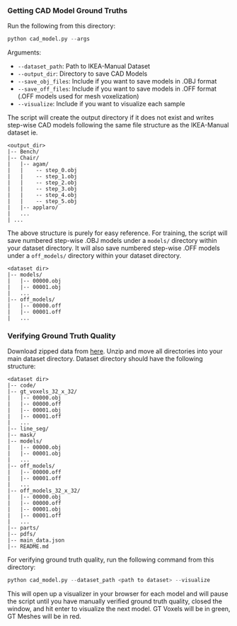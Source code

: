 ### Getting CAD Model Ground Truths
Run the following from this directory:
```python
python cad_model.py --args 
```

Arguments:
- `--dataset_path`: Path to IKEA-Manual Dataset
- `--output_dir`: Directory to save CAD Models
- `--save_obj_files`: Include if you want to save models in .OBJ format
- `--save_off_files`: Include if you want to save models in .OFF format (.OFF models used for mesh voxelization)
- `--visualize`: Include if you want to visualize each sample

The script will create the output directory if it does not exist and writes step-wise CAD models following the same file structure as the IKEA-Manual dataset ie.
```
<output_dir>
|-- Bench/
|-- Chair/
|   |-- agam/
|   |    -- step_0.obj
|   |    -- step_1.obj
|   |    -- step_2.obj
|   |    -- step_3.obj
|   |    -- step_4.obj
|   |    -- step_5.obj
|   |-- applaro/
|   ...
| ...
```

The above structure is purely for easy reference. For training, the script will save numbered step-wise .OBJ models under a `models/` directory within your dataset directory. It will also save numbered step-wise .OFF models under a `off_models/` directory within your dataset directory.
```
<dataset dir>
|-- models/
|   |-- 00000.obj
|   |-- 00001.obj
|   ...
|-- off_models/
|   |-- 00000.off
|   |-- 00001.off
|   ...
```
### Verifying Ground Truth Quality
Download zipped data from [here](https://drive.google.com/file/d/1xsCA_YD8UuZhmxxsdNxXkASQ6GL0s_dF/view?usp=share_link). Unzip and move all directories into your main dataset directory. Dataset directory should have the following structure: 
 ```
<dataset dir>
|-- code/
|-- gt_voxels_32_x_32/
|   |-- 00000.obj
|   |-- 00000.off
|   |-- 00001.obj
|   |-- 00001.off
|   ... 
|-- line_seg/
|-- mask/
|-- models/
|   |-- 00000.obj
|   |-- 00001.obj
|   ...
|-- off_models/
|   |-- 00000.off
|   |-- 00001.off
|   ...
|-- off_models_32_x_32/
|   |-- 00000.obj
|   |-- 00000.off
|   |-- 00001.obj
|   |-- 00001.off
|   ...
|-- parts/
|-- pdfs/
|-- main_data.json
|-- README.md

```

For verifying ground truth quality, run the following command from this directory:
```python
python cad_model.py --dataset_path <path to dataset> --visualize
```
This will open up a visualizer in your browser for each model and will pause the script until you have manually verified ground truth quality, closed the window, and hit enter to visualize the next model. GT Voxels will be in green, GT Meshes will be in red.